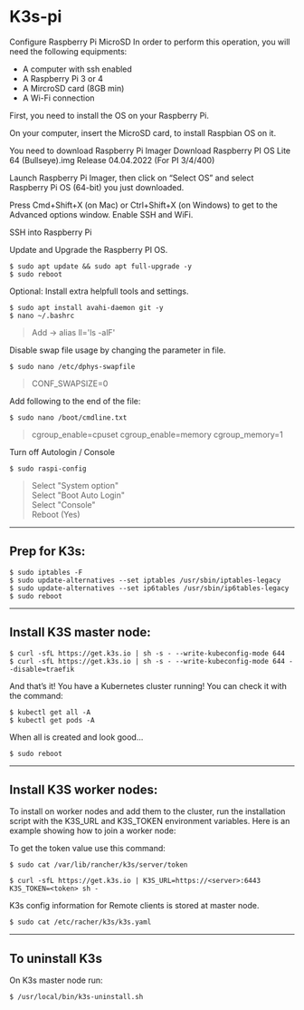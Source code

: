 # K3s-pi

Configure Raspberry Pi MicroSD
In order to perform this operation, you will need the following equipments:

* A computer with ssh enabled
* A Raspberry Pi 3 or 4
* A MircroSD card (8GB min)
* A Wi-Fi connection

First, you need to install the OS on your Raspberry Pi.

On your computer, insert the MicroSD card, to install Raspbian OS on it.

You need to download Raspberry Pi Imager 
Download Raspberry PI OS Lite 64 (Bullseye).img
Release 04.04.2022 (For PI 3/4/400)

Launch Raspberry Pi Imager, then click on “Select OS” and select Raspberry Pi OS (64-bit) you just downloaded.

Press Cmd+Shift+X (on Mac) or Ctrl+Shift+X (on Windows) to get to the Advanced options window. 
Enable SSH and WiFi.

SSH into Raspberry Pi

Update and Upgrade the Raspberry PI OS.

`$ sudo apt update && sudo apt full-upgrade -y`<br>
`$ sudo reboot`

Optional: Install extra helpfull tools and settings.

`$ sudo apt install avahi-daemon git -y`<br>
`$ nano ~/.bashrc`

> Add -> alias ll='ls -alF'

Disable swap file usage by changing the parameter in file.

`$ sudo nano /etc/dphys-swapfile`

> CONF_SWAPSIZE=0

Add following to the end of the file:

`$ sudo nano /boot/cmdline.txt`

> cgroup_enable=cpuset cgroup_enable=memory cgroup_memory=1

Turn off Autologin / Console

`$ sudo raspi-config`

> Select "System option"<br>
> Select "Boot Auto Login"<br>
> Select "Console"<br>
> Reboot (Yes)

---
## Prep for K3s:

`$ sudo iptables -F`<br>
`$ sudo update-alternatives --set iptables /usr/sbin/iptables-legacy`<br>
`$ sudo update-alternatives --set ip6tables /usr/sbin/ip6tables-legacy`<br>
`$ sudo reboot`

---

## Install K3S master node:
`$ curl -sfL https://get.k3s.io | sh -s - --write-kubeconfig-mode 644`<br>
`$ curl -sfL https://get.k3s.io | sh -s - --write-kubeconfig-mode 644 --disable=traefik`

And that’s it! You have a Kubernetes cluster running! You can check it with the command:

`$ kubectl get all -A`<br>
`$ kubectl get pods -A`

When all is created and look good...

`$ sudo reboot`

---

## Install K3S worker nodes:

To install on worker nodes and add them to the cluster, run the installation script with the K3S_URL and K3S_TOKEN environment variables. Here is an example showing how to join a worker node:

To get the token value use this command:

`$ sudo cat /var/lib/rancher/k3s/server/token`

`$ curl -sfL https://get.k3s.io | K3S_URL=https://<server>:6443 K3S_TOKEN=<token> sh -`
  
K3s config information for Remote clients is stored at master node.

`$ sudo cat /etc/racher/k3s/k3s.yaml`

---

## To uninstall K3s

On K3s master node run:

`$ /usr/local/bin/k3s-uninstall.sh`

